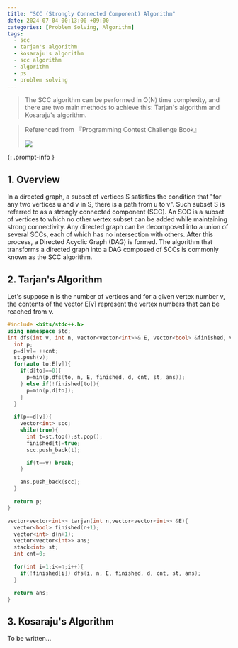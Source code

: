 ```yaml
---
title: "SCC (Strongly Connected Component) Algorithm"
date: 2024-07-04 00:13:00 +09:00
categories: [Problem Solving, Algorithm]
tags:
  - scc
  - tarjan's algorithm
  - kosaraju's algorithm
  - scc algorithm
  - algorithm
  - ps
  - problem solving
---
```


> The SCC algorithm can be performed in O(N) time complexity, and there are two main methods to achieve this: Tarjan's algorithm and Kosaraju's algorithm.

> Referenced from 『Programming Contest Challenge Book』
> 
> <img src="https://images-na.ssl-images-amazon.com/images/S/compressed.photo.goodreads.com/books/1328003271i/13446808.jpg"/>
> 
{: .prompt-info }

## 1. Overview
In a directed graph, a subset of vertices S satisfies the condition that "for any two vertices u and v in S, there is a path from u to v". Such subset S is referred to as a strongly connected component (SCC). An SCC is a subset of vertices to which no other vertex subset can be added while maintaining strong connectivity. Any directed graph can be decomposed into a union of several SCCs, each of which has no intersection with others. After this process, a Directed Acyclic Graph (DAG) is formed. The algorithm that transforms a directed graph into a DAG composed of SCCs is commonly known as the SCC algorithm.

## 2. Tarjan's Algorithm

Let's suppose n is the number of vertices and for a given vertex number v, the contents of the vector E[v] represent the vertex numbers that can be reached from v.

```c++
#include <bits/stdc++.h>
using namespace std;
int dfs(int v, int n, vector<vector<int>>& E, vector<bool> &finished, vector<int> &d, int &cnt, stack<int> &st, vector<vector<int>> &ans){
  int p;
  p=d[v]= ++cnt;
  st.push(v);
  for(auto to:E[v]){
    if(d[to]==0){
      p=min(p,dfs(to, n, E, finished, d, cnt, st, ans));
    } else if(!finished[to]){
      p=min(p,d[to]);
    }
  }
  
  if(p==d[v]){
    vector<int> scc;
    while(true){
      int t=st.top();st.pop();
      finished[t]=true;
      scc.push_back(t);

      if(t==v) break;
    }

    ans.push_back(scc);
  }

  return p;
}

vector<vector<int>> tarjan(int n,vector<vector<int>> &E){
  vector<bool> finished(n+1);
  vector<int> d(n+1);
  vector<vector<int>> ans;
  stack<int> st;
  int cnt=0;

  for(int i=1;i<=n;i++){
    if(!finished[i]) dfs(i, n, E, finished, d, cnt, st, ans);
  }

  return ans;
}
```

## 3. Kosaraju's Algorithm

To be written...